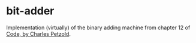 # bit-adder

Implementation (virtually) of the binary adding machine from chapter 12 of [Code, by Charles Petzold](http://www.charlespetzold.com/code/).
